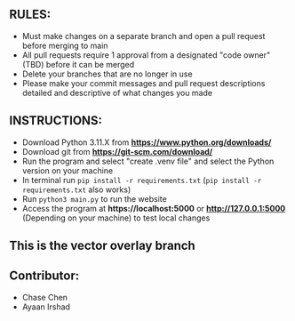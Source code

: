## RULES:
- Must make changes on a separate branch and open a pull request before merging to main
- All pull requests require 1 approval from a designated "code owner" (TBD) before it can be merged 
- Delete your branches that are no longer in use
- Please make your commit messages and pull request descriptions detailed and descriptive of what changes you made

## INSTRUCTIONS:
- Download Python 3.11.X from **https://www.python.org/downloads/**
- Download git from **https://git-scm.com/download/**
- Run the program and select "create .venv file" and select the Python version on your machine
- In terminal run `pip install -r requirements.txt` (`pip install -r requirements.txt` also works)
- Run `python3 main.py` to run the website 
- Access the program at **https://localhost:5000** or **http://127.0.0.1:5000** (Depending on your machine) to test local changes

## This is the vector overlay branch

## Contributor:
- Chase Chen
- Ayaan Irshad


